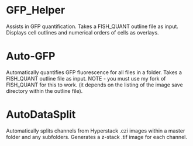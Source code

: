 # GFP_Helper
Assists in GFP quantification.
Takes a FISH_QUANT outline file as input.
Displays cell outlines and numerical orders of cells as overlays.

# Auto-GFP
Automatically quantifies GFP fluorescence for all files in a folder.
Takes a FISH_QUANT outline file as input.
NOTE - you must use my fork of FISH_QUANT for this to work.
(it depends on the listing of the image save directory within the outline file).

# AutoDataSplit
Automatically splits channels from Hyperstack .czi images within a master folder and any subfolders.
Generates a z-stack .tif image for each channel.
